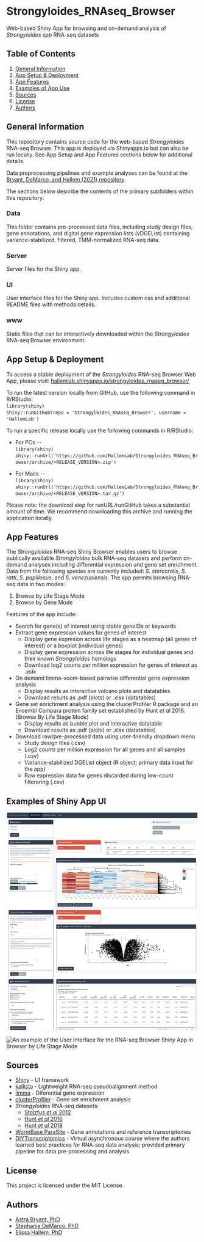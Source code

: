 # Strongyloides_RNAseq_Browser 
Web-based Shiny App for browsing and on-demand analysis of *Strongyloides spp* RNA-seq datasets 

## Table of Contents  
1. [General Information](#general-information)
2. [App Setup & Deployment](#app-setup-&-deployment)
3. [App Features](#app-features)
4. [Examples of App Use](#examples-of-shiny-app-ui)
5. [Sources](#sources)
6. [License](#license)
7. [Authors](#authors)

## General Information
This repository contains source code for the web-based *Strongyloides* RNA-seq Browser. This app is deployed via Shinyapps.io but can also be run locally. See App Setup and App Features sections below for additional details.  

Data preprocessing pipelines and example analyses can be found at the [Bryant, DeMarco, and Hallem (2021) repository](https://github.com/HallemLab/Bryant-DeMarco-Hallem-2021).  

The sections below describe the contents of the primary subfolders within this repository:

### Data  
This folder contains pre-processed data files, including study design files, gene annotations, and digital gene expression lists (vDGEList) containing variance-stabilized, filtered, TMM-normalized RNA-seq data.

### Server
Server files for the Shiny app.

### UI
User interface files for the Shiny app. Includes custom css and additional README files with methods details.

### www
Static files that can be interactively downloaded within the *Strongyloides* RNA-seq Browser environment.

## App Setup & Deployment
To access a stable deployment of the *Strongyloides* RNA-seq Browser Web App, please visit:   [hallemlab.shinyapps.io/strongyloides_rnaseq_browser/](hallemlab.shinyapps.io/strongyloides_rnaseq_browser/)  


To run the latest version locally from GitHub, use the following command in R/RStudio:  
`library(shiny)`  
`shiny::runGitHub(repo = 'Strongyloides_RNAseq_Browser', username = 'HallemLab')`  

To run a specific release locally use the following commands in R/RStudio:  
  * For PCs --  
    `library(shiny)`  
    `shiny::runUrl('https://github.com/HallemLab/Strongyloides_RNAseq_Browser/archive/<RELEASE_VERSION>.zip') ` 

  * For Macs --  
    `library(shiny)`  
    `shiny::runUrl('https://github.com/HallemLab/Strongyloides_RNAseq_Browser/archive/<RELEASE_VERSION>.tar.gz')`  

Please note: the download step for runURL/runGitHub takes a substantial amount of time. We recommend downloading this archive and running the application locally. 

## App Features  
The *Strongyloides* RNA-seq Shiny Browser enables users to browse publically available *Strongyloides* bulk RNA-seq datasets and perform on-demand analyses including differential expression and gene set enrichment. Data from the following species are currently included: *S. stercoralis*, *S. ratti*, *S. papillosus*, and *S. venezuelensis*. The app permits browsing RNA-seq data in two modes:

  1. Browse by Life Stage Mode
  2. Browse by Gene Mode  
  
Features of the app include:  

* Search for gene(s) of interest using stable geneIDs or keywords
* Extract gene expression values for genes of interest
  - Display gene expresion across life stages as a heatmap (all genes of interest) or a boxplot (individual genes)
  - Display gene expression across life stages for individual genes and their known *Strongyloides* homologs
  - Download log2 counts per million expression for genes of interest as .xslx
* On demand limma-voom-based pairwise differential gene expression analysis
  - Display results as interactive volcano plots and datatables
  - Download results as .pdf (plots) or .xlsx (datatables)
* Gene set enrichment analysis using the clusterProfiler R package and an Ensembl Compara protein family set established by Hunt *et al* 2016. (Browse By Life Stage Mode)
  - Display results as bubble plot and interactive datatable
  - Download results as .pdf (plots) or .xlsx (datatables)
* Download raw/pre-processed data using user-friendly dropdown menu
  - Study design files (.csv)
  - Log2 counts per million expression for all genes and all samples (.csv)
  - Variance-stabilized DGEList object (R object; primary data input for the app)
  - Raw expression data for genes discarded during low-count filterering (.csv)

## Examples of Shiny App UI
![An example of the User Interface for the RNA-seq Browser Shiny App in Browser by Gene Mode](./UI/Str_RNAseq_Browser_Gene_Mode_Example.png)

![An example of the User Interface for the RNA-seq Browser Shiny App in Browser by Life Stage Mode](./UI/Str_RNAseq_Browser_LifeStage_Mode_Example.png)

## Sources
* [Shiny](https://shiny.rstudio.com/) - UI framework
* [kallisto](https://pachterlab.github.io/kallisto/) - Lightweight RNA-seq pseudoalignment method
* [limma](https://bioconductor.org/packages/release/bioc/html/limma.html) - Diferential gene expression
* [clusterProfiler](https://bioconductor.org/packages/release/bioc/html/clusterProfiler.html) - Gene set enrichment analysis
* *Strongyloides* RNA-seq datasets:
  - [Stolzfus *et al* 2012](https://journals.plos.org/plosntds/article?id=10.1371/journal.pntd.0001854)
  - [Hunt *et al* 2016](https://www.nature.com/articles/ng.3495)
  - [Hunt *et al* 2018](https://www.nature.com/articles/s41598-018-23514-z)
* [WormBase ParaSite](https://parasite.wormbase.org/index.html) - Gene annotations and reference transcriptomes
* [DIYTranscriptomics](http://diytranscriptomics.com/) - Virtual asynchronous course where the authors learned best practices for RNA-seq data analysis; provided primary pipeline for data pre-processing and analysis

## License  
This project is licensed under the MIT License. 

## Authors  
* [Astra Bryant, PhD](https://github.com/astrasb)
* [Stephanie DeMarco, PhD](https://github.com/sfdemarco)
* [Elissa Hallem, PhD](https://github.com/ehallem)
